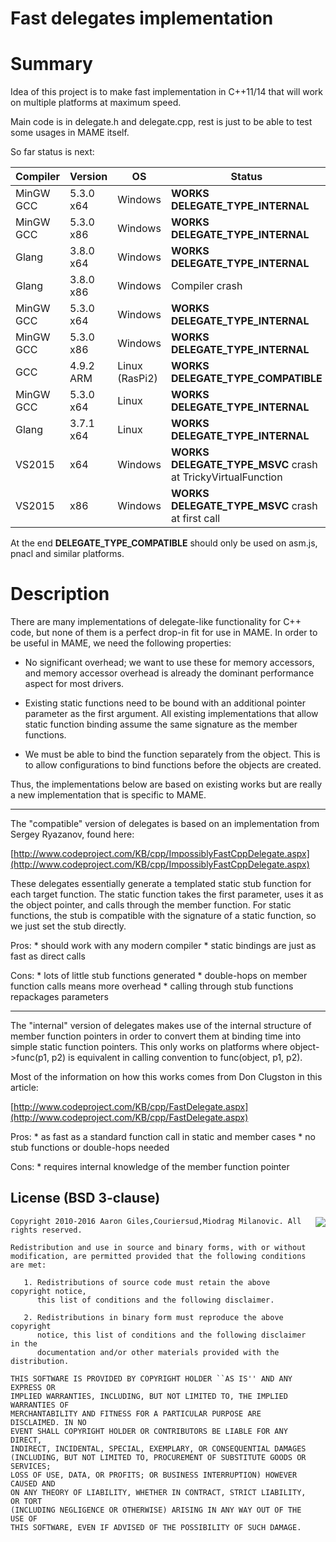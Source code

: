 # Fast delegates implementation

# Summary

Idea of this project is to make fast implementation in C++11/14 that will work on multiple platforms at maximum speed.

Main code is in delegate.h and delegate.cpp, rest is just to be able to test some usages in MAME itself.

So far status is next:

|Compiler | Version     | OS                   | Status                           |
|---------|-------------|----------------------|----------------------------------|
|MinGW GCC| 5.3.0 x64   |Windows               |**WORKS DELEGATE_TYPE_INTERNAL**  |
|MinGW GCC| 5.3.0 x86	|Windows               |**WORKS DELEGATE_TYPE_INTERNAL**  |
|Glang    | 3.8.0 x64	|Windows               |**WORKS DELEGATE_TYPE_INTERNAL**  |
|Glang    | 3.8.0 x86	|Windows               |Compiler crash                    |
|MinGW GCC| 5.3.0 x64   |Windows               |**WORKS DELEGATE_TYPE_INTERNAL**  |
|MinGW GCC| 5.3.0 x86	|Windows               |**WORKS DELEGATE_TYPE_INTERNAL**  |
|GCC      | 4.9.2 ARM	|Linux (RasPi2)        |**WORKS DELEGATE_TYPE_COMPATIBLE**|
|MinGW GCC| 5.3.0 x64   |Linux                 |**WORKS DELEGATE_TYPE_INTERNAL**  |
|Glang    | 3.7.1 x64	|Linux                 |**WORKS DELEGATE_TYPE_INTERNAL**  |
|VS2015   | x64         |Windows               |**WORKS DELEGATE_TYPE_MSVC** crash at TrickyVirtualFunction |
|VS2015   | x86	        |Windows               |**WORKS DELEGATE_TYPE_MSVC** crash at first call |

At the end **DELEGATE_TYPE_COMPATIBLE** should only be used on asm.js, pnacl and similar platforms.

# Description
There are many implementations of delegate-like functionality for
C++ code, but none of them is a perfect drop-in fit for use in MAME.
In order to be useful in MAME, we need the following properties:

* No significant overhead; we want to use these for memory
  accessors, and memory accessor overhead is already the dominant
  performance aspect for most drivers.

* Existing static functions need to be bound with an additional
  pointer parameter as the first argument. All existing
  implementations that allow static function binding assume the
  same signature as the member functions.

* We must be able to bind the function separately from the
  object. This is to allow configurations to bind functions
  before the objects are created.

Thus, the implementations below are based on existing works but are
really a new implementation that is specific to MAME.

--------------------------------------------------------------------

The "compatible" version of delegates is based on an implementation
from Sergey Ryazanov, found here:

[http://www.codeproject.com/KB/cpp/ImpossiblyFastCppDelegate.aspx](http://www.codeproject.com/KB/cpp/ImpossiblyFastCppDelegate.aspx)

These delegates essentially generate a templated static stub function
for each target function. The static function takes the first
parameter, uses it as the object pointer, and calls through the
member function. For static functions, the stub is compatible with
the signature of a static function, so we just set the stub directly.

Pros:
	* should work with any modern compiler
	* static bindings are just as fast as direct calls

Cons:
	* lots of little stub functions generated
	* double-hops on member function calls means more overhead
	* calling through stub functions repackages parameters

--------------------------------------------------------------------

The "internal" version of delegates makes use of the internal
structure of member function pointers in order to convert them at
binding time into simple static function pointers. This only works
on platforms where object->func(p1, p2) is equivalent in calling
convention to func(object, p1, p2).

Most of the information on how this works comes from Don Clugston
in this article:

[http://www.codeproject.com/KB/cpp/FastDelegate.aspx](http://www.codeproject.com/KB/cpp/FastDelegate.aspx)

Pros:
	* as fast as a standard function call in static and member cases
	* no stub functions or double-hops needed

Cons:
	* requires internal knowledge of the member function pointer
	
License (BSD 3-clause)
-----------------------------------------------------------------------

<a href="http://opensource.org/licenses/BSD-3-Clause" target="_blank">
<img align="right" src="http://opensource.org/trademarks/opensource/OSI-Approved-License-100x137.png">
</a>

	Copyright 2010-2016 Aaron Giles,Couriersud,Miodrag Milanovic. All rights reserved.
	
	Redistribution and use in source and binary forms, with or without
	modification, are permitted provided that the following conditions are met:
	
	   1. Redistributions of source code must retain the above copyright notice,
	      this list of conditions and the following disclaimer.
	
	   2. Redistributions in binary form must reproduce the above copyright
	      notice, this list of conditions and the following disclaimer in the
	      documentation and/or other materials provided with the distribution.
	
	THIS SOFTWARE IS PROVIDED BY COPYRIGHT HOLDER ``AS IS'' AND ANY EXPRESS OR
	IMPLIED WARRANTIES, INCLUDING, BUT NOT LIMITED TO, THE IMPLIED WARRANTIES OF
	MERCHANTABILITY AND FITNESS FOR A PARTICULAR PURPOSE ARE DISCLAIMED. IN NO
	EVENT SHALL COPYRIGHT HOLDER OR CONTRIBUTORS BE LIABLE FOR ANY DIRECT,
	INDIRECT, INCIDENTAL, SPECIAL, EXEMPLARY, OR CONSEQUENTIAL DAMAGES
	(INCLUDING, BUT NOT LIMITED TO, PROCUREMENT OF SUBSTITUTE GOODS OR SERVICES;
	LOSS OF USE, DATA, OR PROFITS; OR BUSINESS INTERRUPTION) HOWEVER CAUSED AND
	ON ANY THEORY OF LIABILITY, WHETHER IN CONTRACT, STRICT LIABILITY, OR TORT
	(INCLUDING NEGLIGENCE OR OTHERWISE) ARISING IN ANY WAY OUT OF THE USE OF
	THIS SOFTWARE, EVEN IF ADVISED OF THE POSSIBILITY OF SUCH DAMAGE.
